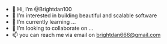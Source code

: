 - 👋 Hi, I’m @Brightdan100
- 👀 I’m interested in building beautiful and scalable software
- 🌱 I’m currently learning ...
- 💞️ I’m looking to collaborate on ...
- 📫 you can reach me via email on brightdan666@gmail.com

<!---
Brightdan100/Brightdan100 is a ✨ special ✨ repository because its `README.md` (this file) appears on your GitHub profile.
You can click the Preview link to take a look at your changes.
--->
